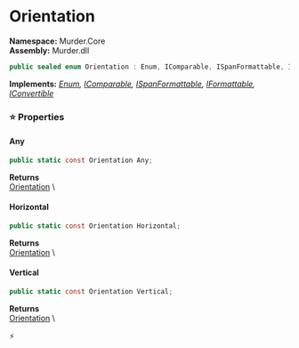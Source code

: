 # Orientation

**Namespace:** Murder.Core \
**Assembly:** Murder.dll

```csharp
public sealed enum Orientation : Enum, IComparable, ISpanFormattable, IFormattable, IConvertible
```

**Implements:** _[Enum](https://learn.microsoft.com/en-us/dotnet/api/System.Enum?view=net-7.0), [IComparable](https://learn.microsoft.com/en-us/dotnet/api/System.IComparable?view=net-7.0), [ISpanFormattable](https://learn.microsoft.com/en-us/dotnet/api/System.ISpanFormattable?view=net-7.0), [IFormattable](https://learn.microsoft.com/en-us/dotnet/api/System.IFormattable?view=net-7.0), [IConvertible](https://learn.microsoft.com/en-us/dotnet/api/System.IConvertible?view=net-7.0)_

### ⭐ Properties
#### Any
```csharp
public static const Orientation Any;
```

**Returns** \
[Orientation](../../Murder/Core/Orientation.html) \
#### Horizontal
```csharp
public static const Orientation Horizontal;
```

**Returns** \
[Orientation](../../Murder/Core/Orientation.html) \
#### Vertical
```csharp
public static const Orientation Vertical;
```

**Returns** \
[Orientation](../../Murder/Core/Orientation.html) \


⚡